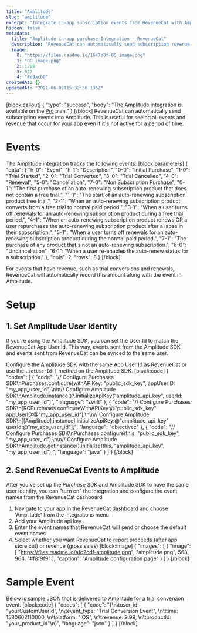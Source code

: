 ```yaml
---
title: "Amplitude"
slug: "amplitude"
excerpt: "Integrate in-app subscription events from RevenueCat with Amplitude"
hidden: false
metadata: 
  title: "Amplitude in-app purchase Integration – RevenueCat"
  description: "RevenueCat can automatically send subscription revenue events into Amplitude. This is useful for seeing all events and revenue that occur for your app even if it's not active for a period of time. The Amplitude integration tracks the following events:"
  image: 
    0: "https://files.readme.io/1647b0f-OG_image.png"
    1: "OG image.png"
    2: 1200
    3: 627
    4: "#e9acb0"
createdAt: {}
updatedAt: "2021-06-02T15:32:56.135Z"
---
```

[block:callout]
{
  "type": "success",
  "body": "The Amplitude integration is available on the [Pro](https://www.revenuecat.com/pricing) plan."
}
[/block]
RevenueCat can automatically send subscription events into Amplitude. This is useful for seeing all events and revenue that occur for your app even if it's not active for a period of time.

# Events

The Amplitude integration tracks the following events:
[block:parameters]
{
  "data": {
    "h-0": "Event",
    "h-1": "Description",
    "0-0": "Initial Purchase",
    "1-0": "Trial Started",
    "2-0": "Trial Converted",
    "3-0": "Trial Cancelled",
    "4-0": "Renewal",
    "5-0": "Cancellation",
    "7-0": "Non Subscription Purchase",
    "0-1": "The first purchase of an auto-renewing subscription product that does not contain a free trial.",
    "1-1": "The start of an auto-renewing subscription product free trial.",
    "2-1": "When an auto-renewing subscription product converts from a free trial to normal paid period.",
    "3-1": "When a user turns off renewals for an auto-renewing subscription product during a free trial period.",
    "4-1": "When an auto-renewing subscription product renews OR a user repurchases the auto-renewing subscription product after a lapse in their subscription.",
    "5-1": "When a user turns off renewals for an auto-renewing subscription product during the normal paid period.",
    "7-1": "The purchase of any product that's not an auto-renewing subscription.",
    "6-0": "Uncancellation",
    "6-1": "When a user re-enables the auto-renew status for a subscription."
  },
  "cols": 2,
  "rows": 8
}
[/block]

For events that have revenue, such as trial conversions and renewals, RevenueCat will automatically record this amount along with the event in Amplitude.

# Setup

## 1. Set Amplitude User Identity

If you're using the Amplitude SDK, you can set the User Id to match the RevenueCat App User Id. This way, events sent from the Amplitude SDK and events sent from RevenueCat can be synced to the same user.

Configure the Amplitude SDK with the same App User Id as RevenueCat or use the `.setUserId()` method on the Amplitude SDK.
[block:code]
{
  "codes": [
    {
      "code": "// Configure Purchases SDK\nPurchases.configure(withAPIKey: \"public_sdk_key\", appUserID: \"my_app_user_id\")\n\n// Configure Amplitude SDK\nAmplitude.instance()?.initializeApiKey(\"amplitude_api_key\", userId: \"my_app_user_id\")",
      "language": "swift"
    },
    {
      "code": "// Configure Purchases SDK\n[RCPurchases configureWithAPIKey:@\"public_sdk_key\" appUserID:@\"my_app_user_id\"];\n\n// Configure Amplitude SDK\n[[Amplitude] instance] initializeApiKey:@\"amplitude_api_key\" userId:@\"my_app_user_id\"];",
      "language": "objectivec"
    },
    {
      "code": "// Configure Purchases SDK\nPurchases.configure(this, \"public_sdk_key\", \"my_app_user_id\");\n\n// Configure Amplitude SDK\nAmplitude.getInstance().initialize(this, \"amplitude_api_key\", \"my_app_user_id\");",
      "language": "java"
    }
  ]
}
[/block]
## 2. Send RevenueCat Events to Amplitude

After you've set up the *Purchase* SDK and Amplitude SDK to have the same user identity, you can "turn on" the integration and configure the event names from the RevenueCat dashboard.

1. Navigate to your app in the RevenueCat dashboard and choose 'Amplitude' from the integrations menu
2. Add your Amplitude api key
3. Enter the event names that RevenueCat will send or choose the default event names
4. Select whether you want RevenueCat to report proceeds (after app store cut) or revenue (gross sales)
[block:image]
{
  "images": [
    {
      "image": [
        "https://files.readme.io/afc2cdf-amplitude.png",
        "amplitude.png",
        568,
        964,
        "#f8f9f9"
      ],
      "caption": "Amplitude configuration page"
    }
  ]
}
[/block]
# Sample Event
Below is sample JSON that is delivered to Amplitude for a trial conversion event.
[block:code]
{
  "codes": [
    {
      "code": "{\n\tuser_id: \"yourCustomUserId\", \n\tevent_type: \"Trial Conversion Event\", \n\ttime: 1580602110000, \n\tplatform: \"iOS\", \n\trevenue: 9.99, \n\tproductId: \"your_product_id\"\n}",
      "language": "json"
    }
  ]
}
[/block]